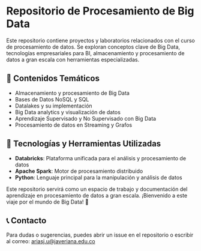 # Repositorio de Procesamiento de Big Data

Este repositorio contiene proyectos y laboratorios relacionados con el curso de procesamiento de datos. Se exploran conceptos clave de Big Data, tecnologías empresariales para BI, almacenamiento y procesamiento de datos a gran escala con herramientas especializadas.

## 📌 Contenidos Temáticos
- Almacenamiento y procesamiento de Big Data
- Bases de Datos NoSQL y SQL
- Datalakes y su implementación
- Big Data analytics y visualización de datos
- Aprendizaje Supervisado y No Supervisado con Big Data
- Procesamiento de datos en Streaming y Grafos

## 🚀 Tecnologías y Herramientas Utilizadas
- **Databricks**: Plataforma unificada para el análisis y procesamiento de datos
- **Apache Spark**: Motor de procesamiento distribuido
- **Python**: Lenguaje principal para la manipulación y análisis de datos

Este repositorio servirá como un espacio de trabajo y documentación del aprendizaje en procesamiento de datos a gran escala. ¡Bienvenido a este viaje por el mundo de Big Data! 🚀

## 📞 Contacto
Para dudas o sugerencias, puedes abrir un issue en el repositorio o escribir al correo:
ariasj.u@javeriana.edu.co
